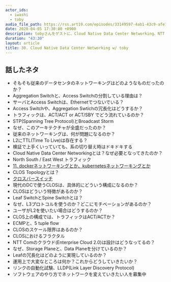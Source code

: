 ```yaml
---
actor_ids:
  - iwashi
  - toby 
audio_file_path: https://rss.art19.com/episodes/33149597-4ab1-43c9-afe1-8be2014ee20a.mp3
date: 2020-04-05 17:30:00 +0900
description: tobyさんをゲストに、Cloud Native Data Center Networking、NTT Comのクラウドサービスの内部ネットワークについて語っていただいたエピソードです。
duration: "43:30"
layout: article
title: 30. Cloud Native Data Center Networking w/ toby
---
```


## 話したネタ

- そもそも従来のデータセンタのネットワーキングはどのようなものだったのか？
- Aggregation Switchと、Access Switchの分割している理由は？
- サーバとAccess Switchは、Ethernetでつないでいる？
- Access Switchや、Aggregation Swtichの冗長化はどうするか？
- トラフィックは、ACT/ACT or ACT/SBY でどう流れているのか？
- STP(Spanning Tree Protocol)とBroadcast Storm
- なぜ、このアーキテクチャが全盛だったのか？
- 従来のネットワーキングは、何が問題になるのか？
- L2にTTL(Time To Live)は存在する？
- 検証で上手くいっていても、系の切り替え時はドキドキする
- Cloud Native Data Center Networkingとは？なぜ必要となってきたのか？
- North South / East West トラフィック
- [11. dockerネットワーキングとか、kubernetesネットワーキングとか](https://fukabori.fm/episode/11)
- CLOS Topologyとは？
- [クロスバースイッチ](http://www.hct.ecl.ntt.co.jp/digitalarchives/11.html)
- 現代のDCで使うCLOSは、具体的にどういう構成になるのか？
- CLOSはどういう特徴があるのか？
- Leaf SwitchとSpine Switchとは？
- なぜ、L3プロトコルを使うのか？どこにモチベーションがあるのか？
- ユーザがL2を使いたい場合はどうするのか？
- CLOS上の構成では、トラフィックはACT/ACTか？
- ECMPと、5 tuple flow
- CLOSのスケール限界はあるのか？
- CLOSにおけるフラクタル
- NTT Comのクラウド(Enterprise Cloud 2.0)は設計はどうなってるの？
- なぜ、Storage Planeと、Data Planeを分けているのか？
- Leafの冗長化はどのように実現しているのか？
- 運用上で大変なところは何か？これからどうしていきたいか？
- リンクの自動化試験、LLDP(Link Layer Discovery Protocol)
- ソフトウェアのやり方でネットワークを変えていきたい人を募集中
